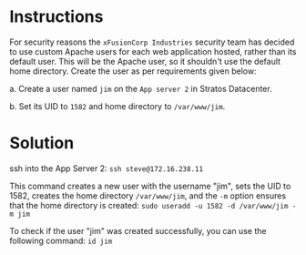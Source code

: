 # Instructions

For security reasons the `xFusionCorp Industries` security team has decided to use custom Apache users for each web application hosted, rather than its default user. This will be the Apache user, so it shouldn't use the default home directory. Create the user as per requirements given below:

a. Create a user named `jim` on the `App server 2` in Stratos Datacenter.

b. Set its UID to `1582` and home directory to `/var/www/jim`.

# Solution

ssh into the App Server 2: `ssh steve@172.16.238.11`

This command creates a new user with the username "jim", sets the UID to 1582, creates the home directory `/var/www/jim`, and the `-m` option ensures that the home directory is created: `sudo useradd -u 1582 -d /var/www/jim -m jim` 

To check if the user "jim" was created successfully, you can use the following command: `id jim`
